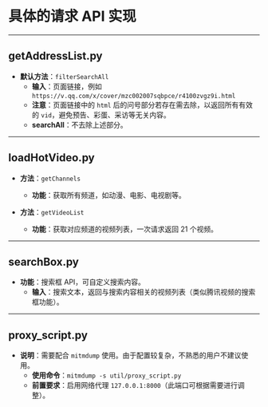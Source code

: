 # 具体的请求 API 实现

---

## getAddressList.py

- **默认方法**：`filterSearchAll`
  - **输入**：页面链接，例如 `https://v.qq.com/x/cover/mzc002007sqbpce/r4100zvgz9i.html`
  - **注意**：页面链接中的 `html` 后的问号部分若存在需去除，以返回所有有效的 `vid`，避免预告、彩蛋、采访等无关内容。
  - **searchAll**：不去除上述部分。

---

## loadHotVideo.py

- **方法**：`getChannels`

  - **功能**：获取所有频道，如动漫、电影、电视剧等。

- **方法**：`getVideoList`
  - **功能**：获取对应频道的视频列表，一次请求返回 21 个视频。

---

## searchBox.py

- **功能**：搜索框 API，可自定义搜索内容。
  - **输入**：搜索文本，返回与搜索内容相关的视频列表（类似腾讯视频的搜索框功能）。

---

## proxy_script.py

- **说明**：需要配合 `mitmdump` 使用。由于配置较复杂，不熟悉的用户不建议使用。
  - **使用命令**：`mitmdump -s util/proxy_script.py`
  - **前置要求**：启用网络代理 `127.0.0.1:8000`（此端口可根据需要进行调整）。
